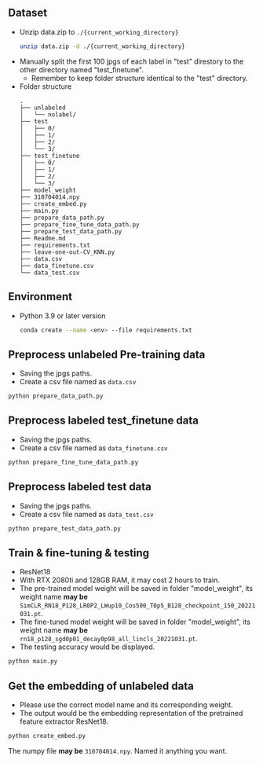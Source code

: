 ## Dataset
- Unzip data.zip to `./{current_working_directory}`
    ```sh
    unzip data.zip -d ./{current_working_directory}
    ```
- Manually split the first 100 jpgs of each label in "test" direstory to the other directory named "test_finetune".
    - Remember to keep folder structure identical to the "test" directory.
- Folder structure
    ```
    .
    ├── unlabeled
    │   └── nolabel/  
    ├── test
    │   ├── 0/ 
    │   ├── 1/
    │   ├── 2/
    │   └── 3/ 
    ├── test_finetune
    │   ├── 0/ 
    │   ├── 1/
    │   ├── 2/
    │   └── 3/ 
    ├── model_weight
    ├── 310704014.npy
    ├── create_embed.py
    ├── main.py
    ├── prepare_data_path.py
    ├── prepare_fine_tune_data_path.py
    ├── prepare_test_data_path.py
    ├── Readme.md
    ├── requirements.txt
    ├── leave-one-out-CV_KNN.py
    ├── data.csv
    ├── data_finetune.csv
    └── data_test.csv
    ```

## Environment
- Python 3.9 or later version
    ```sh
    conda create --name <env> --file requirements.txt
    ```

## Preprocess unlabeled Pre-training data
- Saving the jpgs paths.
- Create a csv file named as `data.csv`
```sh
python prepare_data_path.py
```

## Preprocess labeled test_finetune data
- Saving the jpgs paths.
- Create a csv file named as `data_finetune.csv`
```sh
python prepare_fine_tune_data_path.py
```

## Preprocess labeled test data
- Saving the jpgs paths.
- Create a csv file named as `data_test.csv`
```sh
python prepare_test_data_path.py
```

## Train & fine-tuning & testing
- ResNet18
- With RTX 2080ti and 128GB RAM, it may cost 2 hours to train.
- The pre-trained model weight will be saved in folder "model_weight", its weight name **may be** `SimCLR_RN18_P128_LR0P2_LWup10_Cos500_T0p5_B128_checkpoint_150_20221031.pt`.
- The fine-tuned model weight will be saved in folder "model_weight", its weight name **may be** `rn18_p128_sgd0p01_decay0p98_all_lincls_20221031.pt`.
- The testing accuracy would be displayed.
```sh
python main.py
```

## Get the embedding of unlabeled data
- Please use the correct model name and its corresponding weight.
- The output would be the embedding representation of the pretrained feature extractor ResNet18.
```sh
python create_embed.py
```
The numpy file **may be** `310704014.npy`. Named it anything you want.